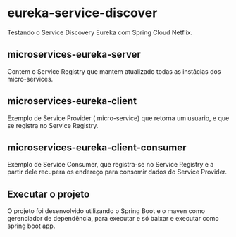 # eureka-service-discover
Testando o Service Discovery Eureka com Spring Cloud Netflix.


## microservices-eureka-server
Contem o Service Registry que mantem atualizado todas as instâcias dos micro-services.

## microservices-eureka-client
Exemplo de Service Provider ( micro-service) que retorna um usuario, e que se registra no Service Registry.

## microservices-eureka-client-consumer
Exemplo de Service Consumer, que registra-se no Service Registry e a partir dele recupera os endereço para consomir dados do Service Provider.


## Executar o projeto
O projeto foi desenvolvido utilizando o Spring Boot e o maven como gerenciador de dependência, para executar e só baixar e executar como spring boot app.

